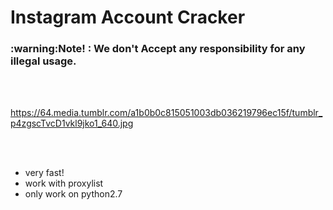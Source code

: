 # Instagram Account Cracker
<h3> :warning:Note! : We don't Accept any responsibility for any illegal usage.</h3><br>
<br>

https://64.media.tumblr.com/a1b0b0c815051003db036219796ec15f/tumblr_p4zgscTvcD1vkl9jko1_640.jpg

<br>

<br>

- very fast!
- work with proxylist
- only work on python2.7

